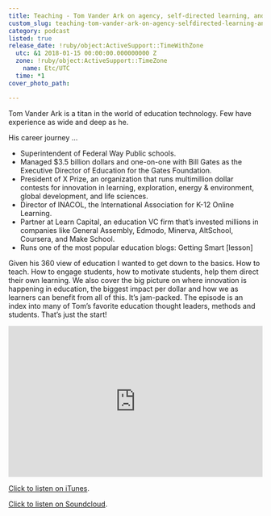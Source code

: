 ```yaml
---
title: Teaching - Tom Vander Ark on agency, self-directed learning, and inspiration
custom_slug: teaching-tom-vander-ark-on-agency-selfdirected-learning-and-inspiration
category: podcast
listed: true
release_date: !ruby/object:ActiveSupport::TimeWithZone
  utc: &1 2018-01-15 00:00:00.000000000 Z
  zone: !ruby/object:ActiveSupport::TimeZone
    name: Etc/UTC
  time: *1
cover_photo_path: 

---
```

Tom Vander Ark is a titan in the world of education technology. Few have experience as wide and deep as he.

His career journey ...

*  Superintendent of Federal Way Public schools.
* Managed $3.5 billion dollars and one-on-one with Bill Gates as the Executive Director of Education for the Gates Foundation.
*  President of X Prize, an organization that runs multimillion dollar contests for innovation in learning, exploration, energy & environment, global development, and life sciences. 
*  Director of INACOL, the International Association for K-12 Online Learning.
*  Partner at Learn Capital, an education VC firm that’s invested millions in companies like General Assembly, Edmodo, Minerva, AltSchool, Coursera, and Make School.
* Runs one of the most popular education blogs: Getting Smart [lesson]

Given his 360 view of education I wanted to get down to the basics. How to teach. How to engage students, how to motivate students, help them direct their own learning. We also cover the big picture on where innovation is happening in education, the biggest impact per dollar and how we as learners can benefit from all of this. It’s jam-packed. The episode is an index into many of Tom’s favorite education thought leaders, methods and students. That’s just the start!

<iframe width="100%" height="300" scrolling="no" frameborder="no" allow="autoplay" src="https://w.soundcloud.com/player/?url=https%3A//api.soundcloud.com/tracks/374345960&amp;color=%23317cb3&amp;auto_play=false&amp;hide_related=true&amp;show_comments=false&amp;show_user=true&amp;show_reposts=false&amp;show_teaser=true&amp;visual=true"></iframe>

[Click to listen on iTunes](https://itunes.apple.com/us/podcast/positivity-podcast-with-make-school/id1090239384?mt=2).

[Click to listen on Soundcloud](https://soundcloud.com/positivity-dan).